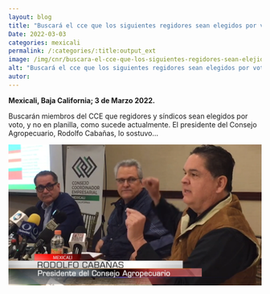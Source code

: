 ```yaml
---
layout: blog
title: "Buscará el cce que los siguientes regidores sean elegidos por votos y no en planilla"
Date: 2022-03-03
categories: mexicali
permalink: /:categories/:title:output_ext
image: /img/cnr/buscara-el-cce-que-los-siguientes-regidores-sean-elejidos-por-votos-y-no-en-planilla.png
alt: "Buscará el cce que los siguientes regidores sean elegidos por votos y no en planilla"
autor:
---
```


**Mexicali, Baja California; 3 de Marzo 2022.** 

Buscarán miembros del CCE que regidores y síndicos sean elegidos por voto, y no en planilla, como sucede actualmente. El presidente del Consejo Agropecuario, Rodolfo Cabañas, lo sostuvo…

<div id="carouselExampleSlidesOnly" class="carousel slide" data-ride="carousel">
  <div class="carousel-inner">
    <div class="carousel-item active">
       <img class="d-block w-100" src="/img/cnr/buscara-el-cce-que-los-siguientes-regidores-sean-elejidos-por-votos-y-no-en-planilla.png" loading="lazy"  alt="Buscará el cce que los siguientes regidores sean elegidos por votos y no en planilla">
    </div>
  </div>
</div>